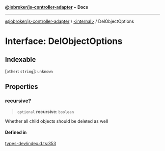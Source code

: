 [**@iobroker/js-controller-adapter**](../../README.md) • **Docs**

***

[@iobroker/js-controller-adapter](../../globals.md) / [\<internal\>](../README.md) / DelObjectOptions

# Interface: DelObjectOptions

## Indexable

 \[`other`: `string`\]: `unknown`

## Properties

### recursive?

> `optional` **recursive**: `boolean`

Whether all child objects should be deleted as well

#### Defined in

[types-dev/index.d.ts:353](https://github.com/ioBroker/ioBroker.js-controller/blob/8ad7f66ced81c171aa99d76496fa607acde05189/packages/types-dev/index.d.ts#L353)
